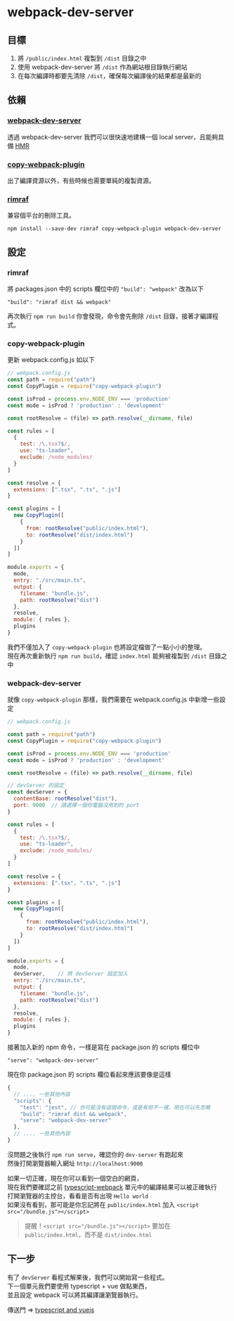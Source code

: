 
# webpack-dev-server

## 目標
1. 將 `/public/index.html` 複製到 `/dist` 目錄之中
2. 使用 webpack-dev-server 將 `/dist` 作為網站根目錄執行網站
3. 在每次編譯時都要先清除 `/dist`，確保每次編譯後的結果都是最新的

## 依賴

### [webpack-dev-server](https://github.com/webpack/webpack-dev-server)

透過 webpack-dev-server 我們可以很快速地建構一個 local server，且能夠具備 [HMR](https://webpack.js.org/concepts/hot-module-replacement/)

### [copy-webpack-plugin](https://github.com/webpack-contrib/copy-webpack-plugin)

出了編譯資源以外，有些時候也需要單純的複製資源。

### [rimraf](https://github.com/isaacs/rimraf)

兼容個平台的刪除工具。

```shell
npm install --save-dev rimraf copy-webpack-plugin webpack-dev-server
```

## 設定

### rimraf
將 packages.json 中的 scripts 欄位中的 `"build": "webpack"` 改為以下
```
"build": "rimraf dist && webpack"
```

再次執行 `npm run build` 你會發現，命令會先刪除 `/dist` 目錄，接著才編譯程式。

### copy-webpack-plugin

更新 webpack.config.js 如以下  

```javascript
// webpack.config.js
const path = require("path")
const CopyPlugin = require("copy-webpack-plugin")

const isProd = process.env.NODE_ENV === 'production'
const mode = isProd ? 'production' : 'development'

const rootResolve = (file) => path.resolve(__dirname, file)

const rules = [
  {
    test: /\.tsx?$/,
    use: "ts-loader",
    exclude: /node_modules/
  }
]

const resolve = {
  extensions: [".tsx", ".ts", ".js"]
}

const plugins = [
  new CopyPlugin([
    {
      from: rootResolve("public/index.html"),
      to: rootResolve("dist/index.html")
    }
  ])
]

module.exports = {
  mode,
  entry: "./src/main.ts",
  output: {
    filename: "bundle.js",
    path: rootResolve("dist")
  },
  resolve,
  module: { rules },
  plugins
}
```

我們不僅加入了 `copy-webpack-plugin` 也將設定檔做了一點小小的整理。  
現在再次重新執行 `npm run build`，確認 `index.html` 能夠被複製到 `/dist` 目錄之中

### webpack-dev-server  

就像 `copy-webpack-plugin` 那樣，我們需要在 webpack.config.js 中新增一些設定  

```javascript
// webpack.config.js

const path = require("path")
const CopyPlugin = require("copy-webpack-plugin")

const isProd = process.env.NODE_ENV === 'production'
const mode = isProd ? 'production' : 'development'

const rootResolve = (file) => path.resolve(__dirname, file)

// devServer 的設定
const devServer = {
  contentBase: rootResolve("dist"),
  port: 9000  // 請選擇一個你電腦沒用到的 port
}

const rules = [
  {
    test: /\.tsx?$/,
    use: "ts-loader",
    exclude: /node_modules/
  }
]

const resolve = {
  extensions: [".tsx", ".ts", ".js"]
}

const plugins = [
  new CopyPlugin([
    {
      from: rootResolve("public/index.html"),
      to: rootResolve("dist/index.html")
    }
  ])
]

module.exports = {
  mode,
  devServer,    // 將 devServer 設定加入
  entry: "./src/main.ts",
  output: {
    filename: "bundle.js",
    path: rootResolve("dist")
  },
  resolve,
  module: { rules },
  plugins
}
```

接著加入新的 npm 命令，一樣是寫在 package.json 的 scripts 欄位中

```
"serve": "webpack-dev-server"
```

現在你 package.json 的 scripts 欄位看起來應該要像是這樣
```javascript
{
  // .... 一些其他內容
  "scripts": {
    "test": "jest", // 你可能沒有這個命令，或是有但不一樣，現在可以先忽略
    "build": "rimraf dist && webpack",
    "serve": "webpack-dev-server"
  },
  // .... 一些其他內容
}
```

沒問題之後執行 `npm run serve`，確認你的 `dev-server` 有跑起來  
然後打開瀏覽器輸入網址 `http://localhost:9000`  

如果一切正確，現在你可以看到一個空白的網頁，  
現在我們要確認之前 [typescript-webpack](https://github.com/cian6390/vue-spa/blob/master/documents/typescript-webpack.md) 單元中的編譯結果可以被正確執行  
打開瀏覽器的主控台，看看是否有出現 `Hello world`  
如果沒有看到，那可能是你忘記將在 `public/index.html` 加入 `<script src="/bundle.js"></script>`

> 提醒！`<script src="/bundle.js"></script>` 要加在 `public/index.html`，而不是 `dist/index.html`

## 下一步
有了 `devServer` 看程式解果後，我們可以開始寫一些程式。  
下一個單元我們要使用 typescript + vue 做點東西，  
並且設定 webpack 可以將其編譯讓瀏覽器執行。

傳送門 => [typescript and vuejs](https://github.com/cian6390/vue-spa/blob/master/documents/ep3-typescript-and-vuejs.md)
